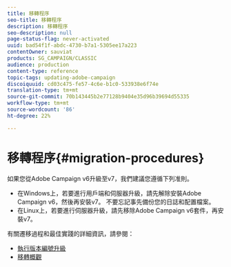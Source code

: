 ```yaml
---
title: 移轉程序
seo-title: 移轉程序
description: 移轉程序
seo-description: null
page-status-flag: never-activated
uuid: bad54f1f-abdc-4730-b7a1-5305ee17a223
contentOwner: sauviat
products: SG_CAMPAIGN/CLASSIC
audience: production
content-type: reference
topic-tags: updating-adobe-campaign
discoiquuid: cd03c475-fe57-4c6e-b1c0-533938e6f74e
translation-type: tm+mt
source-git-commit: 70b143445b2e77128b9404e35d96b39694d55335
workflow-type: tm+mt
source-wordcount: '86'
ht-degree: 22%

---
```



# 移轉程序{#migration-procedures}

如果您從Adobe Campaign v6升級至v7，我們建議您遵循下列准則。

* 在Windows上，若要進行用戶端和伺服器升級，請先解除安裝Adobe Campaign v6，然後再安裝v7。 不要忘記事先備份您的日誌和配置檔案。
* 在Linux上，若要進行伺服器升級，請先移除Adobe Campaign v6套件，再安裝v7。

有關遷移過程和最佳實踐的詳細資訊，請參閱：

* [執行版本編號升級](https://helpx.adobe.com/tw/campaign/kb/acc-build-upgrade.html)
* [移轉概觀](../../migration/using/about-migration.md)

